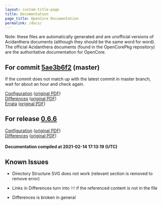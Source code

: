 ```yaml
---
layout: custom-title-page
title: Documentation
page_title: OpenCore Documentation
permalink: /docs/
---
```

Note: these files are automatically generated and are unofficial versions of Acidanthera documents (although they should be the same word for word). The official Acidanthera documents (found in the OpenCorePkg repository) are the authoritative documentation for OpenCore.

## For commit [5ae3b6f2](https://github.com/acidanthera/OpenCorePkg/tree/5ae3b6f26768c9e498c1b038b57f9f6f8b42b404) (master)

If the commit does not match up with the latest commit in master branch, wait for about an hour and check again.

[Configuration](latest/Configuration.html) ([original PDF](https://github.com/acidanthera/OpenCorePkg/blob/5ae3b6f26768c9e498c1b038b57f9f6f8b42b404/Docs/Configuration.pdf))
<br>
[Differences](latest/Differences.html) ([original PDF](https://github.com/acidanthera/OpenCorePkg/blob/5ae3b6f26768c9e498c1b038b57f9f6f8b42b404/Docs/Differences/Differences.pdf))
<br>
[Errata](latest/Errata.html) ([original PDF](https://github.com/acidanthera/OpenCorePkg/blob/5ae3b6f26768c9e498c1b038b57f9f6f8b42b404/Docs/Errata/Errata.pdf))

## For release [0.6.6](https://github.com/acidanthera/OpenCorePkg/tree/0.6.6)

[Configuration](release/Configuration.html) ([original PDF](https://github.com/acidanthera/OpenCorePkg/blob/0.6.6/Docs/Configuration.pdf))
<br>
[Differences](release/Differences.html) ([original PDF](https://github.com/acidanthera/OpenCorePkg/blob/0.6.6/Docs/Differences/Differences.pdf))

#### Documentation compiled at 2021-02-14 17:13:19 (UTC)

## Known Issues

* Directory Structure SVG does not work (relevant section is removed to remove error)

* Links in Differences turn into `??` if the referenced content is not in the file

* Differences is broken in general
